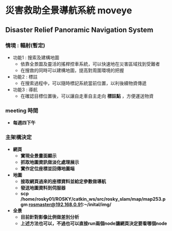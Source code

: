 # 災害救助全景導航系統 moveye
## Disaster Relief Panoramic Navigation System

### 情境 : 輻射(暫定)
* 功能1 : 搜索及建構地圖
  * 依靠全景圖及靈活的搖桿控車系統，可以快速地在災害區域找到受難者
  * 在搜救的同時可以建構地圖，提高對周圍環境的把握
* 功能2 : 標註
  * 在搜索過程中，可以隨時標記系統當前位置，以利後續物資傳遞
* 功能3 : 導航
  * 在確認目標位置後，可以讓自走車自主走向 **標註點** ，方便運送物資


### meeting 時間
* **每週四下午**
  
### 主架構決定
* **網頁**
  * **實現全景畫面顯示**
  * **抓取地圖資訊做淡化處理展示**
  * **實作定位座標並回傳地圖端**
* **地圖**
  * **接取網頁過來的座標資料並給定參數做導航**
  * **發送地圖資料到伺服器**
  * **scp /home/rosky01/ROSKY/catkin_ws/src/rosky_slam/map/map253.pgm  rosmaster@192.168.0.91:~/inital/img/**
* **全景**
  * **目前針對影像比例做差別分析**   
  * **上述方法也可以，不過也可以直接run兩個node讓網頁決定要看哪個node**

